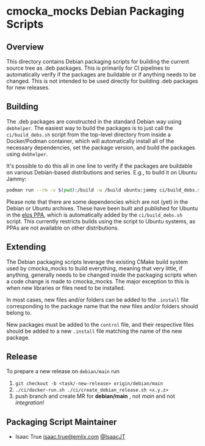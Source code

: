 # cmocka_mocks Debian Packaging Scripts

## Overview

This directory contains Debian packaging scripts for building the current source
tree as .deb packages. This is primarily for CI pipelines to automatically
verify if the packages are buildable or if anything needs to be changed. This is
not intended to be used directly for building .deb packages for new releases.

## Building

The .deb packages are constructed in the standard Debian way using `debhelper`.
The easiest way to build the packages is to just call the `ci/build_debs.sh`
script from the top-level directory from inside a Docker/Podman container, which
will automatically install all of the necessary dependencies, set the package
version, and build the packages using `debhelper`.

It's possible to do this all in one line to verify if the packages are buildable
on various Debian-based distributions and series. E.g., to build it on Ubuntu
Jammy:

```bash
podman run --rm -v $(pwd):/build -w /build ubuntu:jammy ci/build_debs.sh
```

Please note that there are some dependencies which are not (yet) in the Debian
or Ubuntu archives. These have been built and published for Ubuntu in the
[elos PPA](https://launchpad.net/~elos-team/+archive/ubuntu/ppa), which is
automatically added by the `ci/build_debs.sh` script. This currently restricts
builds using the script to Ubuntu systems, as PPAs are not available on other
distributions.

## Extending

The Debian packaging scripts leverage the existing CMake build system used by
cmocka_mocks to build everything, meaning that very little, if anything,
generally needs to be changed inside the packaging scripts when a code change
is made to cmocka_mocks. The major exception to this is when new libraries or
files need to be installed.

In most cases, new files and/or folders can be added to the `.install` file
corresponding to the package name that the new files and/or folders should
belong to.

New packages must be added to the `control` file, and their respective files
should be added to a new `.install` file matching the name of the new package.

## Release

To prepare a new release on `debian/main` run
1. `git checkout -b <task/-new-release> origin/debian/main`
2. `./ci/docker-run.sh ./ci/create_debian_release.sh <x.y.z>`
3. push branch and create MR for **debian/main** , not *main* and not *integration*!

## Packaging Script Maintainer

* Isaac True isaac.true@emlix.com [@IsaacJT](https://github.com/IsaacJT)
